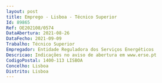 ```yaml
--- 
layout: post
title: Emprego - Lisboa - Técnico Superior
Id: 89865
Ref: OE202108/0574
DataAbertura: 2021-08-26
DataFecho: 2021-09-09
Trabalho: Técnico Superior
Empregador: Entidade Reguladora dos Serviços Energéticos
Descricao: Indicações no aviso de abertura em www.erse.pt
CodigoPostal: 1400-113 LISBOA
Concelho: Lisboa
Distrito: Lisboa
--- 
```

